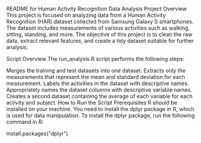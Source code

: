 README for Human Activity Recognition Data Analysis
Project Overview
This project is focused on analyzing data from a Human Activity Recognition (HAR) dataset collected from Samsung Galaxy S smartphones. The dataset includes measurements of various activities such as walking, sitting, standing, and more. The objective of this project is to clean the raw data, extract relevant features, and create a tidy dataset suitable for further analysis.

Script Overview
The run_analysis.R script performs the following steps:

Merges the training and test datasets into one dataset.
Extracts only the measurements that represent the mean and standard deviation for each measurement.
Labels the activities in the dataset with descriptive names.
Appropriately names the dataset columns with descriptive variable names.
Creates a second dataset containing the average of each variable for each activity and subject.
How to Run the Script
Prerequisites
R should be installed on your machine.
You need to install the dplyr package in R, which is used for data manipulation.
To install the dplyr package, run the following command in R:

install.packages("dplyr")
